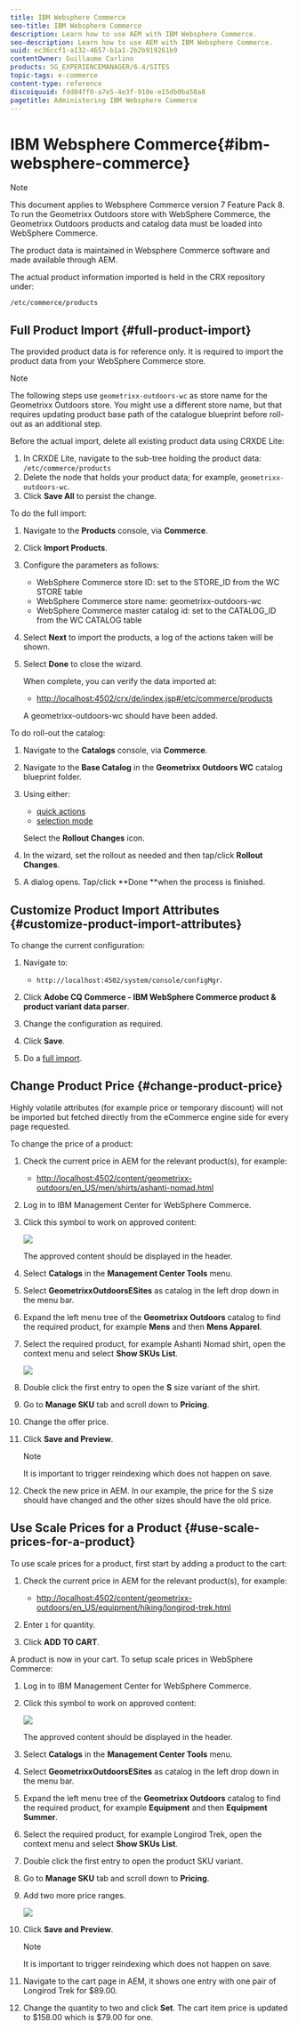 ```yaml
---
title: IBM Websphere Commerce
seo-title: IBM Websphere Commerce
description: Learn how to use AEM with IBM Websphere Commerce.
seo-description: Learn how to use AEM with IBM Websphere Commerce.
uuid: ec36ccf1-a132-4657-b1a1-2b2b919261b9
contentOwner: Guillaume Carlino
products: SG_EXPERIENCEMANAGER/6.4/SITES
topic-tags: e-commerce
content-type: reference
discoiquuid: fdd84ff0-a7e5-4e3f-910e-e15db0ba50a8
pagetitle: Administering IBM Websphere Commerce
---
```


# IBM Websphere Commerce{#ibm-websphere-commerce}

>[!NOTE]
>
>This document applies to Websphere Commerce version 7 Feature Pack 8.  
>To run the Geometrixx Outdoors store with WebSphere Commerce, the Geometrixx Outdoors products and catalog data must be loaded into WebSphere Commerce.

The product data is maintained in Websphere Commerce software and made available through AEM.

The actual product information imported is held in the CRX repository under:

`/etc/commerce/products`

## Full Product Import {#full-product-import}

The provided product data is for reference only. It is required to import the product data from your WebSphere Commerce store.

>[!NOTE]
>
>The following steps use `geometrixx-outdoors-wc` as store name for the Geometrixx Outdoors store. You might use a different store name, but that requires updating product base path of the catalogue blueprint before roll-out as an additional step.

Before the actual import, delete all existing product data using CRXDE Lite:

1. In CRXDE Lite, navigate to the sub-tree holding the product data:  
   `/etc/commerce/products`
1. Delete the node that holds your product data; for example, `geometrixx-outdoors-wc`.
1. Click **Save All** to persist the change.

To do the full import:

1. Navigate to the **Products** console, via **Commerce**.
1. Click **Import Products**.
1. Configure the parameters as follows:

    * WebSphere Commerce store ID: set to the STORE_ID from the WC STORE table
    * WebSphere Commerce store name: geometrixx-outdoors-wc
    * WebSphere Commerce master catalog id: set to the CATALOG_ID from the WC CATALOG table

1. Select **Next** to import the products, a log of the actions taken will be shown.
1. Select **Done** to close the wizard.

   When complete, you can verify the data imported at:

    * [http://localhost:4502/crx/de/index.jsp#/etc/commerce/products](http://localhost:4502/crx/de/index.jsp#/etc/commerce/products)

   A geometrixx-outdoors-wc should have been added.

To do roll-out the catalog:

1. Navigate to the **Catalogs** console, via **Commerce**.
1. Navigate to the **Base Catalog** in the **Geometrixx Outdoors WC** catalog blueprint folder.
1. Using either:

    * [quick actions](/help/sites-authoring/basic-handling.md#quick-actions)
    * [selection mode](/help/sites-authoring/basic-handling.md)

   Select the **Rollout Changes** icon.

1. In the wizard, set the rollout as needed and then tap/click **Rollout Changes**.
1. A dialog opens. Tap/click **Done **when the process is finished.

## Customize Product Import Attributes {#customize-product-import-attributes}

To change the current configuration:

1. Navigate to:

    * `http://localhost:4502/system/console/configMgr`.

1. Click **Adobe CQ Commerce - IBM WebSphere Commerce product & product variant data parser**.
1. Change the configuration as required.
1. Click **Save**.
1. Do a [full import](#full-product-import).

## Change Product Price {#change-product-price}

Highly volatile attributes (for example price or temporary discount) will not be imported but fetched directly from the eCommerce engine side for every page requested.

To change the price of a product:

1. Check the current price in AEM for the relevant product(s), for example:

    * [http://localhost:4502/content/geometrixx-outdoors/en_US/men/shirts/ashanti-nomad.html](http://localhost:4502/content/geometrixx-outdoors/en_US/men/shirts/ashanti-nomad.html)

1. Log in to IBM Management Center for WebSphere Commerce.
1. Click this symbol to work on approved content:

   ![](do-not-localize/chlimage_1.jpeg)

   The approved content should be displayed in the header.

1. Select **Catalogs** in the **Management Center Tools** menu.
1. Select **GeometrixxOutdoorsESites** as catalog in the left drop down in the menu bar.
1. Expand the left menu tree of the **Geometrixx Outdoors** catalog to find the required product, for example **Mens** and then **Mens Apparel**.
1. Select the required product, for example Ashanti Nomad shirt, open the context menu and select **Show SKUs List**.

   ![](assets/chlimage_1-306.png)

1. Double click the first entry to open the **S** size variant of the shirt.
1. Go to **Manage SKU** tab and scroll down to **Pricing**.
1. Change the offer price.
1. Click **Save and Preview**.

   >[!NOTE]
   >
   >It is important to trigger reindexing which does not happen on save.

1. Check the new price in AEM. In our example, the price for the S size should have changed and the other sizes should have the old price.

## Use Scale Prices for a Product {#use-scale-prices-for-a-product}

To use scale prices for a product, first start by adding a product to the cart:

1. Check the current price in AEM for the relevant product(s), for example:

    * [http://localhost:4502/content/geometrixx-outdoors/en_US/equipment/hiking/longirod-trek.html](http://localhost:4502/content/geometrixx-outdoors/en_US/equipment/hiking/longirod-trek.html)

1. Enter `1` for quantity.
1. Click **ADD TO CART**.

A product is now in your cart. To setup scale prices in WebSphere Commerce:

1. Log in to IBM Management Center for WebSphere Commerce.
1. Click this symbol to work on approved content:

   ![](do-not-localize/chlimage_1-1.jpeg)

   The approved content should be displayed in the header.

1. Select **Catalogs** in the **Management Center Tools** menu.
1. Select **GeometrixxOutdoorsESites** as catalog in the left drop down in the menu bar.
1. Expand the left menu tree of the **Geometrixx Outdoors** catalog to find the required product, for example **Equipment** and then **Equipment Summer**.
1. Select the required product, for example Longirod Trek, open the context menu and select **Show SKUs List**.
1. Double click the first entry to open the product SKU variant.
1. Go to **Manage SKU** tab and scroll down to **Pricing**.
1. Add two more price ranges.

   ![](assets/chlimage_1-46.jpeg)

1. Click **Save and Preview**.

   >[!NOTE]
   >
   >It is important to trigger reindexing which does not happen on save.

1. Navigate to the cart page in AEM, it shows one entry with one pair of Longirod Trek for $89.00.
1. Change the quantity to two and click **Set**. The cart item price is updated to $158.00 which is $79.00 for one.

